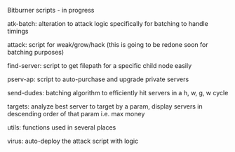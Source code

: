 Bitburner scripts - in progress

atk-batch:
  alteration to attack logic specifically for batching to handle timings

attack:
  script for weak/grow/hack (this is going to be redone soon for batching purposes)

find-server:
  script to get filepath for a specific child node easily

pserv-ap:
  script to auto-purchase and upgrade private servers

send-dudes:
  batching algorithm to efficiently hit servers in a h, w, g, w cycle

targets:
  analyze best server to target by a param, display servers in descending order of that param i.e. max money

utils:
  functions used in several places

virus:
  auto-deploy the attack script with logic 

